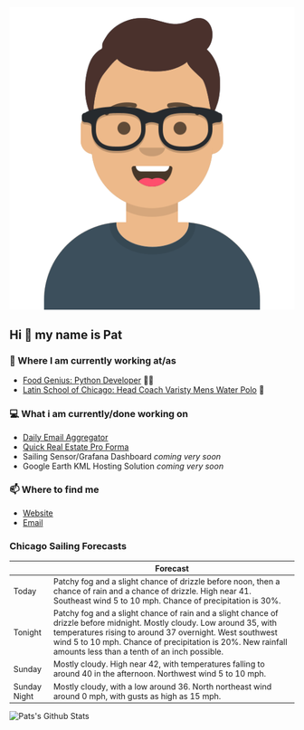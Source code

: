 [![Social banner for p-j-falconer](https://raw.githubusercontent.com/P-J-FALCONER/P-J-FALCONER/master/assets/avataaars.svg)](https://patfalconer.com/)
## Hi :wave: my name is Pat

### 💼 Where I am currently working at/as
- [Food Genius: Python Developer](https://getfoodgenius.com/) 🍔🐍
- [Latin School of Chicago: Head Coach Varisty Mens Water Polo](https://www.latinschool.org/) 🤽


### 💻 What i am currently/done working on
 - [Daily Email Aggregator](https://github.com/P-J-FALCONER/dott_daily_mail)
 - [Quick Real Estate Pro Forma](https://github.com/P-J-FALCONER/henry)
 - Sailing Sensor/Grafana Dashboard *coming very soon*
 - Google Earth KML Hosting Solution *coming very soon*

### 📫 Where to find me
 - [Website](https://patfalconer.com/)
 - [Email](mailto:patrick.j.falconer@gmail.com)


### Chicago Sailing Forecasts
|   | Forecast  |
|---|---|
| Today | Patchy fog and a slight chance of drizzle before noon, then a chance of rain and a chance of drizzle. High near 41. Southeast wind 5 to 10 mph. Chance of precipitation is 30%. |
| Tonight | Patchy fog and a slight chance of rain and a slight chance of drizzle before midnight. Mostly cloudy. Low around 35, with temperatures rising to around 37 overnight. West southwest wind 5 to 10 mph. Chance of precipitation is 20%. New rainfall amounts less than a tenth of an inch possible. |
| Sunday | Mostly cloudy. High near 42, with temperatures falling to around 40 in the afternoon. Northwest wind 5 to 10 mph. |
| Sunday Night | Mostly cloudy, with a low around 36. North northeast wind around 0 mph, with gusts as high as 15 mph. |

![Pats's Github Stats](https://github-readme-stats.vercel.app/api?username=p-j-falconer&show_icons=true&theme=radical)

